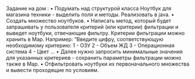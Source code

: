 Задание на дом :
• Подумать над структурой класса Ноутбук для магазина техники - выделить поля и методы. Реализовать в java.
• Создать множество ноутбуков.
• Написать метод, который будет запрашивать у пользователя критерий (или критерии) фильтрации и выведет ноутбуки, отвечающие фильтру.
Критерии фильтрации можно хранить в Map. Например:
“Введите цифру, соответствующую необходимому критерию:
1 - ОЗУ
2 - Объем ЖД
3 - Операционная система
4 - Цвет …
• Далее нужно запросить минимальные значения для указанных критериев - сохранить параметры фильтрации можно также в Map.
• Отфильтровать ноутбуки их первоначального множества и вывести проходящие по условиям.
